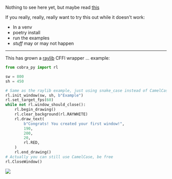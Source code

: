 Nothing to see here yet, but maybe read [this](https://ralsina.me/weblog/posts/possible-new-project.html)


If you really, really, really want to try this out while it doesn't work:

* In a venv
* poetry install
* run the examples
* *stuff* may or may not happen

---

This has grown a [raylib](https://raylib.com) CFFI wrapper ... example:

```python
from cobra_py import rl

sw = 800
sh = 450

# Same as the raylib example, just using snake_case instead of CamelCase for functions
rl.init_window(sw, sh, b"Example")
rl.set_target_fps(60)
while not rl.window_should_close():
    rl.begin_drawing()
    rl.clear_background(rl.RAYWHITE)
    rl.draw_text(
        b"Congrats! You created your first window!",
        190,
        200,
        20,
        rl.RED,
    )
    rl.end_drawing()
# Actually you can still use CamelCase, be free
rl.CloseWindow()
```

<img src="https://i.imgur.com/54SSJqp.png">

